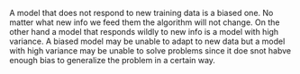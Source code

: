 A model that does not respond to new training data is a biased one. No matter what new info we feed them the algorithm will not change. 
On the other hand a model that responds wildly to new info is a model with high variance. 
A biased model may be unable to adapt to new data but a model with high variance may be unable to solve problems since it doe snot habve enough bias to generalize the problem in a certain way.